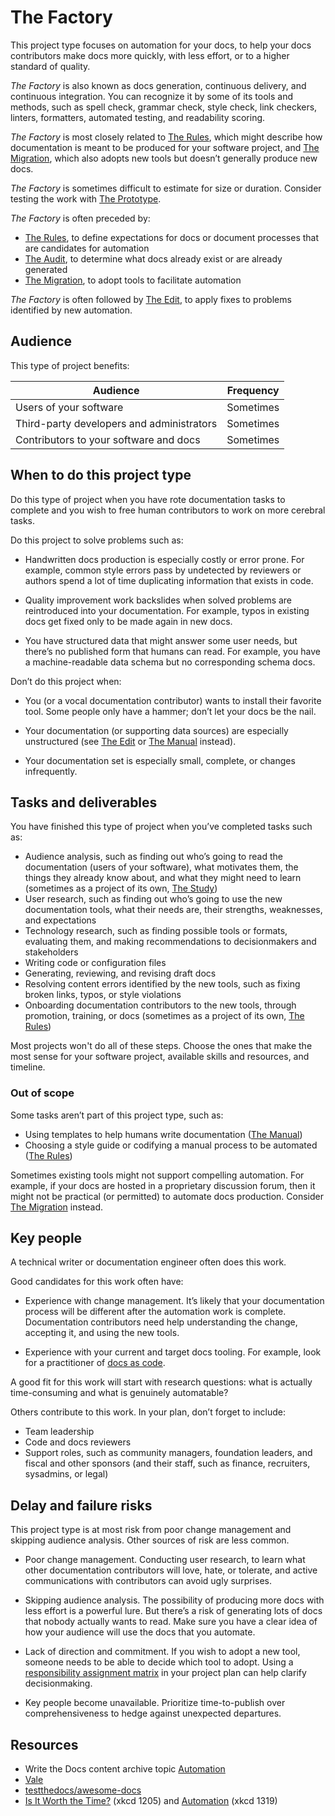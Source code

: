 # The Factory

This project type focuses on automation for your docs, to help your docs contributors make docs more quickly, with less effort, or to a higher standard of quality.

_The Factory_ is also known as docs generation, continuous delivery, and continuous integration.
You can recognize it by some of its tools and methods, such as spell check, grammar check, style check, link checkers, linters, formatters, automated testing, and readability scoring.

_The Factory_ is most closely related to [The Rules](./rules.md), which might describe how documentation is meant to be produced for your software project, and [The Migration](./migration.md), which also adopts new tools but doesn’t generally produce new docs.

_The Factory_ is sometimes difficult to estimate for size or duration.
Consider testing the work with [The Prototype](./prototype.md).

_The Factory_ is often preceded by:

- [The Rules](./rules.md), to define expectations for docs or document processes that are candidates for automation
- [The Audit](./audit.md), to determine what docs already exist or are already generated
- [The Migration](./migration.md), to adopt tools to facilitate automation

_The Factory_ is often followed by [The Edit](./edit.md), to apply fixes to problems identified by new automation.

## Audience

This type of project benefits:

<table>
  <thead>
    <tr>
      <th>Audience</th>
      <th>Frequency</th>
    </tr>
  </thead>
  <tbody>
    <tr>
      <td>Users of your software</td>
      <td>Sometimes</td>
    </tr>
    <tr>
      <td>Third-party developers and administrators</td>
      <td>Sometimes</td>
    </tr>
    <tr>
      <td>Contributors to your software and docs</td>
      <td>Sometimes</td>
    </tr>
  </tbody>
</table>

## When to do this project type

Do this type of project when you have rote documentation tasks to complete and you wish to free human contributors to work on more cerebral tasks.

Do this project to solve problems such as:

- Handwritten docs production is especially costly or error prone.
  For example, common style errors pass by undetected by reviewers or authors spend a lot of time duplicating information that exists in code.

- Quality improvement work backslides when solved problems are reintroduced into your documentation.
  For example, typos in existing docs get fixed only to be made again in new docs.

- You have structured data that might answer some user needs, but there’s no published form that humans can read.
  For example, you have a machine-readable data schema but no corresponding schema docs.

Don’t do this project when:

- You (or a vocal documentation contributor) wants to install their favorite tool.
  Some people only have a hammer; don’t let your docs be the nail.

- Your documentation (or supporting data sources) are especially unstructured (see [The Edit](./edit.md) or [The Manual](./manual.md) instead).

- Your documentation set is especially small, complete, or changes infrequently.

## Tasks and deliverables

You have finished this type of project when you’ve completed tasks such as:

- Audience analysis, such as finding out who’s going to read the documentation (users of your software), what motivates them, the things they already know about, and what they might need to learn (sometimes as a project of its own, [The Study](./study.md))
- User research, such as finding out who’s going to use the new documentation tools, what their needs are, their strengths, weaknesses, and expectations
- Technology research, such as finding possible tools or formats, evaluating them, and making recommendations to decisionmakers and stakeholders
- Writing code or configuration files
- Generating, reviewing, and revising draft docs
- Resolving content errors identified by the new tools, such as fixing broken links, typos, or style violations
- Onboarding documentation contributors to the new tools, through promotion, training, or docs (sometimes as a project of its own, [The Rules](./rules.md))

Most projects won't do all of these steps.
Choose the ones that make the most sense for your software project, available skills and resources, and timeline.

### Out of scope

Some tasks aren’t part of this project type, such as:

- Using templates to help humans write documentation ([The Manual](./manual.md))
- Choosing a style guide or codifying a manual process to be automated ([The Rules](./rules.md))

Sometimes existing tools might not support compelling automation.
For example, if your docs are hosted in a proprietary discussion forum, then it might not be practical (or permitted) to automate docs production.
Consider [The Migration](./migration.md) instead.

## Key people

A technical writer or documentation engineer often does this work.

Good candidates for this work often have:

- Experience with change management.
  It’s likely that your documentation process will be different after the automation work is complete.
  Documentation contributors need help understanding the change, accepting it, and using the new tools.

- Experience with your current and target docs tooling.
  For example, look for a practitioner of [docs as code](https://www.writethedocs.org/guide/docs-as-code/).

A good fit for this work will start with research questions: what is actually time-consuming and what is genuinely automatable?

Others contribute to this work.
In your plan, don’t forget to include:

- Team leadership
- Code and docs reviewers
- Support roles, such as community managers, foundation leaders, and fiscal and other sponsors (and their staff, such as finance, recruiters, sysadmins, or legal)

## Delay and failure risks

This project type is at most risk from poor change management and skipping audience analysis.
Other sources of risk are less common.

- Poor change management.
  Conducting user research, to learn what other documentation contributors will love, hate, or tolerate, and active communications with contributors can avoid ugly surprises.

- Skipping audience analysis.
  The possibility of producing more docs with less effort is a powerful lure.
  But there’s a risk of generating lots of docs that nobody actually wants to read.
  Make sure you have a clear idea of how your audience will use the docs that you automate.

- Lack of direction and commitment.
  If you wish to adopt a new tool, someone needs to be able to decide which tool to adopt.
  Using a [responsibility assignment matrix](https://en.wikipedia.org/wiki/Responsibility_assignment_matrix) in your project plan can help clarify decisionmaking.

- Key people become unavailable.
  Prioritize time-to-publish over comprehensiveness to hedge against unexpected departures.

## Resources

- Write the Docs content archive topic [Automation](https://www.writethedocs.org/topics/#automation)
- [Vale](https://vale.sh/)
- [testthedocs/awesome-docs](https://testthedocs.github.io/awesome-docs/)
- [Is It Worth the Time?](https://xkcd.com/1205/) (xkcd 1205) and [Automation](https://xkcd.com/1319/) (xkcd 1319)
